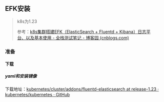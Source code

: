 ## EFK安装

> k8s为1.23
>
> 参考：[k8s集群搭建EFK（ElasticSearch + Fluentd + Kibana）日志平台、以及基本使用 - 全栈测试笔记 - 博客园 (cnblogs.com)](https://www.cnblogs.com/uncleyong/p/15527484.html)

### 准备

#### 下载

##### yaml和安装镜像

下载地址：[kubernetes/cluster/addons/fluentd-elasticsearch at release-1.23 · kubernetes/kubernetes · GitHub](https://github.com/kubernetes/kubernetes/tree/release-1.23/cluster/addons/fluentd-elasticsearch)